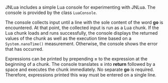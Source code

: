 JNLua includes a simple Lua console for experimenting with JNLua. The console is provided by the class `LuaConsole`.

The console collects input until a line with the sole content of the word **go** is encountered. At that point, the collected input is run as a Lua chunk. If the Lua chunk loads and runs successfully, the console displays the returned values of the chunk as well as the execution time based on a `System.nanoTime()` measurement. Otherwise, the console shows the error that has occurred.

Expressions can be printed by prepending **=** to the expression at the beginning of a chunk. The console translates **=** into **return** followed by a space and executes the chunk immediately. No separate **go** is required. Therefore, expressions printed this way must be entered on a single line.